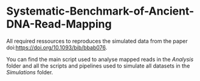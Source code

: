 # Systematic-Benchmark-of-Ancient-DNA-Read-Mapping

All required ressources to reproduces the simulated data from the paper doi:https://doi.org/10.1093/bib/bbab076.

You can find the main script used to analyse mapped reads in the _Analysis_ folder and all the scripts and pipelines used to simulate all datasets in the  _Simulations_ folder.
